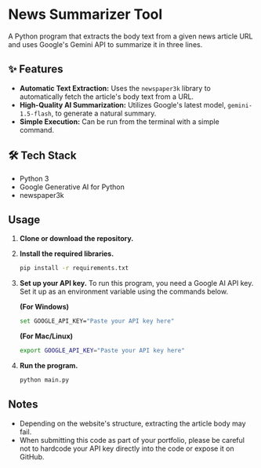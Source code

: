 # News Summarizer Tool

A Python program that extracts the body text from a given news article URL and uses Google's Gemini API to summarize it in three lines.

## ✨ Features

* **Automatic Text Extraction:** Uses the `newspaper3k` library to automatically fetch the article's body text from a URL.
* **High-Quality AI Summarization:** Utilizes Google's latest model, `gemini-1.5-flash`, to generate a natural summary.
* **Simple Execution:** Can be run from the terminal with a simple command.

## 🛠️ Tech Stack

* Python 3
* Google Generative AI for Python
* newspaper3k

## Usage

1.  **Clone or download the repository.**

2.  **Install the required libraries.**
    ```bash
    pip install -r requirements.txt
    ```

3.  **Set up your API key.**
    To run this program, you need a Google AI API key. Set it up as an environment variable using the commands below.

    **(For Windows)**
    ```bash
    set GOOGLE_API_KEY="Paste your API key here"
    ```
    **(For Mac/Linux)**
    ```bash
    export GOOGLE_API_KEY="Paste your API key here"
    ```

4.  **Run the program.**
    ```bash
    python main.py
    ```

## Notes

* Depending on the website's structure, extracting the article body may fail.
* When submitting this code as part of your portfolio, please be careful not to hardcode your API key directly into the code or expose it on GitHub.
